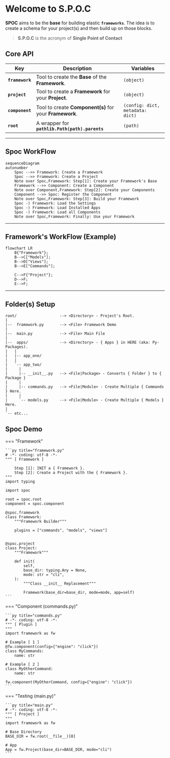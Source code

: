 # Welcome to **S.P.O.C**

**SPOC** aims to be the **base** for building elastic **`frameworks`**.
The idea is to create a schema for your project(s) and then build up on those blocks.

> **S.P.O.C** is the acronym of **Single Point of Contact**

## Core **API**

| Key             | Description                                             | Variables                        |
| --------------- | ------------------------------------------------------- | -------------------------------- |
| **`framework`** | Tool to create the **Base** of the **Framework**.       | `(object)`                       |
| **`project`**   | Tool to create a **Framework** for your **Project**.    | `(object)`                       |
| **`component`** | Tool to create **Component(s)** for your **Framework**. | `(config: dict, metadata: dict)` |
| **`root`**      | A wrapper for **`pathlib.Path(path).parents`**          | `(path)`                         |

---

## Spoc **WorkFlow**

```mermaid
sequenceDiagram
autonumber
    Spoc -->> Framework: Create a Framework
    Spoc -->> Framework: Create a Project
    Note over Spoc,Framework: Step[1]: Create your Framework's Base
    Framework -->> Component: Create a Component
    Note over Component,Framework: Step[2]: Create your Components
    Component -->> Spoc: Register the Component
    Note over Spoc,Framework: Step[3]: Build your Framework
    Spoc -) Framework: Load the Settings
    Spoc -) Framework: Load Installed Apps
    Spoc -) Framework: Load all Components
    Note over Spoc,Framework: Finally: Use your Framework
```

---

## Framework's **WorkFlow (Example)**

```mermaid
flowchart LR
    B{"Framework"};
    B-->C["Models"];
    B-->D["Views"];
    B-->E["Commands"];

    C-->F{"Project"};
    D-->F;
    E-->F;

```

---

## Folder(s) **Setup**

```text
root/                   --> <Directory> - Project's Root.
|
|--  framework.py       --> <File> Framework Demo
|
|--  main.py            --> <File> Main File
|
|--  apps/              --> <Directory> - { Apps } in HERE (aka: Py-Packages).
|   |
|   |-- app_one/
|   |
|   `-- app_two/
|     |
|     |-- __init__.py   --> <File|Package> - Converts { Folder } to { Package }
|     |
|     |-- commands.py   --> <File|Module> - Create Multiple { Commands } Here.
|     |
|     `-- models.py     --> <File|Module> - Create Multiple { Models } Here.
|
`-- etc...
```

## Spoc **Demo**

=== "Framework"

    ```py title="framework.py"
    # -*- coding: utf-8 -*-
    """ [ Framework ]

        Step [1]: INIT a { Framework }.
        Step [2]: Create a Project with the { Framework }.
    """
    import typing

    import spoc

    root = spoc.root
    component = spoc.component

    @spoc.framework
    class Framework:
        """Framework Builder"""

        plugins = ["commands", "models", "views"]


    @spoc.project
    class Project:
        """Framework"""

        def init(
            self,
            base_dir: typing.Any = None,
            mode: str = "cli",
        ):
            """Class __init__ Replacement"""

            Framework(base_dir=base_dir, mode=mode, app=self)
    ```

=== "Component (commands.py)"

    ```py title="commands.py"
    # -*- coding: utf-8 -*-
    """ [ Plugin ]
    """
    import framework as fw

    # Example [ 1 ]
    @fw.component(config={"engine": "click"})
    class MyCommands:
        name: str

    # Example [ 2 ]
    class MyOtherCommand:
        name: str

    fw.component(MyOtherCommand, config={"engine": "click"})
    ```

=== "Testing (main.py)"

    ```py title="main.py"
    # -*- coding: utf-8 -*-
    """ [ Project ]
    """
    import framework as fw

    # Base Directory
    BASE_DIR = fw.root(__file__)[0]

    # App
    App = fw.Project(base_dir=BASE_DIR, mode="cli")
    ```

